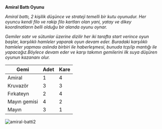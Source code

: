 **Amiral Battı Oyunu**

*Amiral battı, 2 kişilik düşünce ve strateji temelli bir kutu oyunudur. Her oyuncu kendi filo ve rakip filo kartları olan yani, yatay ve dikey koordinatların belli olduğu bir alanda oyunu oynar.*

*Gemiler satır ve sütunlar üzerine dizilir her iki tarafta start verince oyun başlar, karşılıklı hamleler yaparak oyun devam eder. Buradaki karşılıklı hamleler yapması aslında birbiri ile haberleşmesi, bunuda tcp/ip mantığı ile yapacağız.Böylece devam eder ve karşı takımın gemilerini ilk suya düşüren oyunun kazananı olur.*

| Gemi | Adet| Kare |
| ------------ | ------------- | ------------- |
| Amiral | 1 |4|
| Kruvazör|3|3|
| Fırkateyn|2|4|
| Mayın gemisi|4|2|
|Mayın|3 |1|



![amiral-batti2](https://user-images.githubusercontent.com/107867674/175823262-902863d9-20ed-41b4-b611-bbb4bde39084.jpg)
